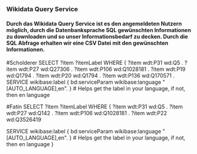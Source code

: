 
### Wikidata Query Service
#### Durch das Wikidata Query Service ist es den angemeldeten Nutzern möglich, durch die Datenbanksprache __SQL__ gewünschten Informationen zu downloaden und so unser Informationsbedarf zu decken.  Durch die SQL Abfrage erhalten wir eine CSV Datei mit den gewünschten Informationen.


#Scholderer
SELECT ?item ?itemLabel 
WHERE 
{
?item wdt:P31 wd:Q5 .
?item wdt:P27 wd:Q27306 . 
?item wdt:P106 wd:Q1028181 .
?item wdt:P19 wd:Q1794 .
?item wdt:P20 wd:Q1794 . 
?item wdt:P136 wd:Q170571 .
  SERVICE wikibase:label { bd:serviceParam wikibase:language "[AUTO_LANGUAGE],en". } # <span lang="en" dir="ltr" class="mw-content-ltr">Helps get the label in your language, if not, then en language</span>

#Fatin
SELECT ?item ?itemLabel 
WHERE 
{
?item wdt:P31 wd:Q5 .
?item wdt:P27 wd:Q142 . 
?item wdt:P106 wd:Q1028181 .
?item wdt:P22 wd:Q3526419

  SERVICE wikibase:label { bd:serviceParam wikibase:language "[AUTO_LANGUAGE],en". } # <span lang="en" dir="ltr" class="mw-content-ltr">Helps get the label in your language, if not, then en language</span>
}


